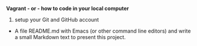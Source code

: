 **Vagrant - or - how to code in your local computer**
1. setup your Git and GitHub account
* A file README.md with Emacs (or other command line editors) and write a small Markdown text to present this project.

